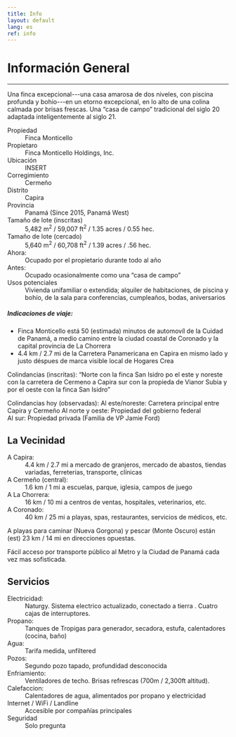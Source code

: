 ```yaml
---
title: Info
layout: default
lang: es
ref: info
---
```


# Información General
---
Una finca excepcional---una casa amarosa de dos niveles, con piscina profunda y bohio---en un etorno excepcional, en lo alto de una colina calmada por brisas frescas. Una  “casa de campo” tradicional del siglo 20 adaptada inteligentemente al siglo 21.

<dl>
<dt>Propiedad</dt>
<dd>Finca Monticello</dd>

<dt>Propietaro</dt>
<dd>Finca Monticello Holdings, Inc.</dd>

<dt>Ubicación</dt>
<dd>INSERT</dd>

<dt>Corregimiento</dt>
<dd>Cermeño</dd>

<dt>Distrito</dt>
<dd>Capira</dd>

<dt>Provincia</dt>
<dd>Panamá (Since 2015, Panamá West)</dd>

<dt>Tamaño de lote (inscritas)</dt>
<dd>5,482 m<sup>2</sup> / 59,007 ft<sup>2</sup> / 1.35 acres / 0.55 hec.</dd>

<dt>Tamaño de lote (cercado)</dt>
<dd>5,640 m<sup>2</sup> / 60,708 ft<sup>2</sup> / 1.39 acres / .56 hec.</dd>

<dt>Ahora:</dt>
<dd>Ocupado por el propietario durante todo al año </dd>

<dt>Antes:</dt>
<dd>Ocupado ocasionalmente como una “casa de campo”</dd>

<dt>Usos potenciales</dt>
<dd>Vivienda unifamiliar o extendida; alquiler de habitaciones, de piscina y bohío, de la sala para conferencias, cumpleaños, bodas, aniversarios</dd>
</dl>

##### Indicaciones de viaje:

*   Finca Monticello está 50 (estimada) minutos de automovíl de la Cuidad de Panamá, a medio camino entre la ciudad coastal de Coronado y la capital provincia de La Chorrera
*   4.4 km / 2.7 mi de la Carretera Panamericana en Capira en mismo lado y justo déspues de marca visible local de Hogares Crea


Colindancias (inscritas): “Norte con la finca San Isidro po el este y noreste con la carretera de Cermeno a Capira sur con la propieda de Vianor Subia y por el oeste con la finca San Isidro”

Colindancias hoy (observadas):
Al este/noreste: Carretera principal entre Capira y Cermeño
Al norte y oeste: Propiedad del gobierno federal  
Al sur: Propiedad privada (Familia de VP Jamie Ford)  


## La Vecinidad

<dl>

<dt>A Capira:</dt>
<dd>4.4 km / 2.7 mi a mercado de granjeros, mercado de abastos, tiendas variadas, ferreterias, transporte, clínicas</dd>

<dt>A Cermeño (central):</dt>
<dd>1.6 km / 1 mi a escuelas, parque, iglesia, campos de juego</dd>

<dt>A La Chorrera:</dt>
<dd>16 km / 10 mi a centros de ventas, hospitales, veterinarios, etc.</dd>

<dt>A Coronado:</dt>
<dd>40 km / 25 mi a playas, spas, restaurantes, servicios de médicos, etc.</dd>

</dl>

A playas para caminar (Nueva Gorgona) y pescar (Monte Oscuro) están (est) 23 km / 14 mi en direcciones opuestas.

Fácil acceso por transporte público al Metro y la Ciudad de Panamá cada vez mas sofisticada.



## Servicios

<dl>

<dt>Electricidad:</dt>
<dd>Naturgy. Sistema electrico actualizado, conectado a tierra . Cuatro cajas de interruptores. </dd>

<dt>Propano:</dt>
<dd>Tanques de Tropigas para generador, secadora, estufa, calentadores (cocina, baño)</dd>

<dt>Agua:</dt>
<dd>Tarifa medida, unfiltered</dd>

<dt>Pozos:</dt>
<dd>Segundo pozo tapado, profundidad desconocida</dd>

<dt>Enfriamiento:</dt>
<dd>Ventiladores de techo. Brisas refrescas (700m / 2,300ft altitud).</dd>

<dt>Calefaccion:</dt>
<dd>Calentadores de agua, alimentados por propano y electricidad</dd>

<dt>Internet / WiFi / Landline</dt>
<dd>Accesible por compañías principales</dd>

<dt>Seguridad</dt>
<dd>Solo pregunta</dd>

</dl>
